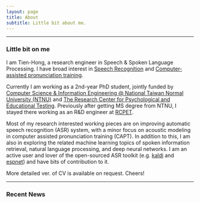 ```yaml
---
layout: page
title: About
subtitle: Little bit about me.
---
```


-------------------
### Little bit on me
I am Tien-Hong, a research engineer in Speech & Spoken Language Processing. I have broad interest in [Speech Recognition](https://en.wikipedia.org/wiki/Speech_recognition) and [Computer-assisted pronunciation training](https://en.wikipedia.org/wiki/Computer-assisted_language_learning). 

Currently I am working as a 2nd-year PhD student, jointly funded by [Computer Science & Information Engineering @ National Taiwan Normal University (NTNU)](https://www.csie.ntnu.edu.tw/) and [The Research Center for Psychological and Educational Testing](https://www.rcpet.ntnu.edu.tw/). Previously after getting MS degree from NTNU, I stayed there working as an R&D engineer at [RCPET](https://www.linkedin.com/in/tien-hong-lo/).

Most of my research interested working pieces are on improving automatic speech recognition (ASR) system, with a minor focus on acoustic modeling in computer assisted pronunciation training (CAPT). In addition to this, I am also in exploring the related machine learning topics of spoken information retrieval, natural language processing, and deep neural networks. I am an active user and lover of the open-sourced ASR toolkit (e.g. [kaldi](http://kaldi-asr.org) and [espnet](https://espnet.github.io/espnet)) and have bits of contribution to it.

More detailed ver. of CV is available on request. Cheers!

-------------------
### Recent News
